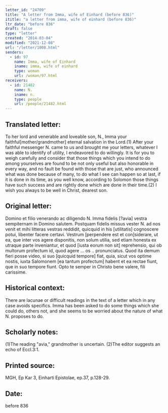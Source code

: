 ```yaml
---
letter_id: "24709"
title: "A letter from Imma, wife of Einhard (before 836)"
ititle: "a letter from imma, wife of einhard (before 836)"
ltr_date: "before 836"
draft: false
type: "letter"
created: "2014-03-04"
modified: "2021-12-08"
url: "/letter/1008.html"
senders:
  - id: 97
    name: Imma, wife of Einhard
    iname: imma, wife of einhard
    type: woman
    url: /woman/97.html
receivers:
  - id: 21482
    name: N.
    iname: n.
    type: people
    url: /people/21482.html
---
```

<h2> Translated letter:</h2>To her lord and venerable and loveable son, N., Imma your faithful[mother/grandmother] eternal salvation in the Lord.(1)
After your faithful messenger N. came to us and brought me your letters, whatever I was able to identify of utility, I endeavored to do willingly.  It is for you to weigh carefully and consider that those things which you intend to do among yourselves are found to be not only useful but also honorable in every way, and no fault be found with those that are just, who announced what was done because of many, to do what I see can happen so at last, if it is done in its time, as you well know, according to Solomon those things have such success and are rightly done which are done in their time.(2) I wish you always to be well in Christ, dearest son.
<h2 class="mt-4"> Original letter:</h2>Domino et filio venerando ac diligendo N. Imma fidelis [?avia] vestra sempiternam in Domino salutem.
Postquam fidelis missus vester N. ad nos venit et mihi litteras vestras reddidit, quicquid in his [utilitatis] cognoscere potui, libenter facere certavi.  Vestrum [perpendere est et con]siderare, ut ea, que inter vos agere disponitis, non solum utilia, sed etiam honesta ex utraque parte inveniantur, et quod [iusta eorum non sit] reprehensio, qui ob multorum profectum id, quod agere ... os .. pronunciatus.  Quod ita demum fieri posse video, si suo [quicquid tempore] fiat, quia, sicut vos optime nostis, iuxta Salomonem [ea tantum profectum] habent et ea rectae fiunt, que in suo tempore fiunt.  Opto te semper in Christo bene valere, fili carissime.
<h2 class="mt-4"> Historical context:</h2>There are lacunae or difficult readings in the text of a letter which in any case avoids specifics.  Imma has been asked to do some things which she could do, others not, and she seems to be worried about the nature of what N. proposes to do.
<h2 class="mt-4"> Scholarly notes:</h2>(1)The reading "avia," grandmother is uncertain.
(2)The editor suggests an echo of Eccl.3:1.
<h2 class="mt-4"> Printed source:</h2>MGH, Ep Kar 3, Einharti Epistolae, ep.37, p.128-29.
<h2 class="mt-4"> Date:</h2>before 836